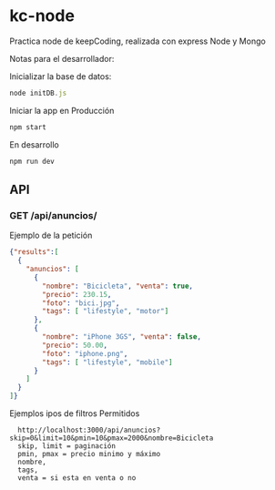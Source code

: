 # kc-node
Practica node de keepCoding, realizada con express Node y Mongo


Notas para el desarrollador:

Inicializar la base de datos:

```js
node initDB.js
```

Iniciar la app en Producción

```sh
npm start
```

En desarrollo

```sh
npm run dev
```

## API

### GET /api/anuncios/

Ejemplo de la petición

```json
{"results":[
  {
    "anuncios": [ 
      {
        "nombre": "Bicicleta", "venta": true,
        "precio": 230.15,
        "foto": "bici.jpg",
        "tags": [ "lifestyle", "motor"]
      }, 
      {
        "nombre": "iPhone 3GS", "venta": false,
        "precio": 50.00,
        "foto": "iphone.png",
        "tags": [ "lifestyle", "mobile"]
      }
    ]
  }
]}
```

Ejemplos ipos de filtros Permitidos
```
  http://localhost:3000/api/anuncios?skip=0&limit=10&pmin=10&pmax=2000&nombre=Bicicleta
  skip, limit = paginación
  pmin, pmax = precio minimo y máximo
  nombre,
  tags,
  venta = si esta en venta o no
```
